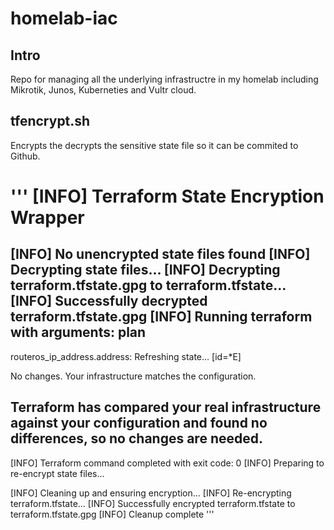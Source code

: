 

# homelab-iac

## Intro

Repo for managing all the underlying infrastructre in my homelab including Mikrotik, Junos, Kuberneties and Vultr cloud.

## tfencrypt.sh

Encrypts the decrypts the sensitive state file so it can be commited to Github.

'''
[INFO] Terraform State Encryption Wrapper
========================================
[INFO] No unencrypted state files found
[INFO] Decrypting state files...
[INFO] Decrypting terraform.tfstate.gpg to terraform.tfstate...
[INFO] Successfully decrypted terraform.tfstate.gpg
[INFO] Running terraform with arguments: plan
----------------------------------------
routeros_ip_address.address: Refreshing state... [id=*E]

No changes. Your infrastructure matches the configuration.

Terraform has compared your real infrastructure against your configuration and found no differences, so no changes are needed.
----------------------------------------
[INFO] Terraform command completed with exit code: 0
[INFO] Preparing to re-encrypt state files...

[INFO] Cleaning up and ensuring encryption...
[INFO] Re-encrypting terraform.tfstate...
[INFO] Successfully encrypted terraform.tfstate to terraform.tfstate.gpg
[INFO] Cleanup complete
'''